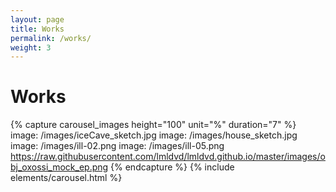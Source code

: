 ```yaml
---
layout: page
title: Works
permalink: /works/
weight: 3
---
```


# Works

{% capture carousel_images height="100" unit="%" duration="7" %}
image: /images/iceCave_sketch.jpg
image: /images/house_sketch.jpg
image: /images/ill-02.png
image: /images/ill-05.png
https://raw.githubusercontent.com/lmldvd/lmldvd.github.io/master/images/obj_oxossi_mock_ep.png
{% endcapture %}
{% include elements/carousel.html %}
